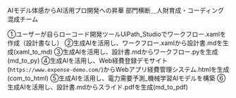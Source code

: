 AIモデル体感からAI活用プロ開発への昇華
部門横断＿人財育成・コーディング混成チーム

①ユーザーが自らローコード開発ツールUiPath_Studioでワークフロー.xamlを作成（設計書なし）
②生成AIを活用し、ワークフロー.xamlから設計書.mdを生成(xaml_to_md)
③生成AIを活用し、設計書.mdからワークフロー.pyを生成(md_to_py)
④生成AIを活用し、Web経費登録デモサイト(`https://www.expense-demo.com/`)からWebアプリ経費管理システム.htmlを生成(com_to_html)
⑤生成AIを活用し、電力需要予測_機械学習AIモデルを構築
⑥生成AIを活用し、設計書.mdからスライド.pdfを生成(md_to_pdf)